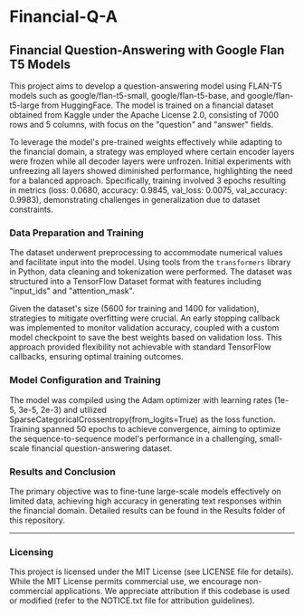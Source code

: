 # Financial-Q-A

## Financial Question-Answering with Google Flan T5 Models

This project aims to develop a question-answering model using FLAN-T5 models such as google/flan-t5-small, google/flan-t5-base, and google/flan-t5-large from HuggingFace. The model is trained on a financial dataset obtained from Kaggle under the Apache License 2.0, consisting of 7000 rows and 5 columns, with focus on the "question" and "answer" fields.

To leverage the model's pre-trained weights effectively while adapting to the financial domain, a strategy was employed where certain encoder layers were frozen while all decoder layers were unfrozen. Initial experiments with unfreezing all layers showed diminished performance, highlighting the need for a balanced approach. Specifically, training involved 3 epochs resulting in metrics (loss: 0.0680, accuracy: 0.9845, val_loss: 0.0075, val_accuracy: 0.9983), demonstrating challenges in generalization due to dataset constraints.

### Data Preparation and Training

The dataset underwent preprocessing to accommodate numerical values and facilitate input into the model. Using tools from the `transformers` library in Python, data cleaning and tokenization were performed. The dataset was structured into a TensorFlow Dataset format with features including "input_ids" and "attention_mask". 

Given the dataset's size (5600 for training and 1400 for validation), strategies to mitigate overfitting were crucial. An early stopping callback was implemented to monitor validation accuracy, coupled with a custom model checkpoint to save the best weights based on validation loss. This approach provided flexibility not achievable with standard TensorFlow callbacks, ensuring optimal training outcomes.

### Model Configuration and Training

The model was compiled using the Adam optimizer with learning rates (1e-5, 3e-5, 2e-3) and utilized SparseCategoricalCrossentropy(from_logits=True) as the loss function. Training spanned 50 epochs to achieve convergence, aiming to optimize the sequence-to-sequence model's performance in a challenging, small-scale financial question-answering dataset.

### Results and Conclusion

The primary objective was to fine-tune large-scale models effectively on limited data, achieving high accuracy in generating text responses within the financial domain. Detailed results can be found in the Results folder of this repository.

---

### Licensing

This project is licensed under the MIT License (see LICENSE file for details). While the MIT License permits commercial use, we encourage non-commercial applications. We appreciate attribution if this codebase is used or modified (refer to the NOTICE.txt file for attribution guidelines).